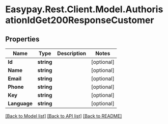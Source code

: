 # Easypay.Rest.Client.Model.AuthorisationIdGet200ResponseCustomer

## Properties

Name | Type | Description | Notes
------------ | ------------- | ------------- | -------------
**Id** | **string** |  | [optional] 
**Name** | **string** |  | [optional] 
**Email** | **string** |  | [optional] 
**Phone** | **string** |  | [optional] 
**Key** | **string** |  | [optional] 
**Language** | **string** |  | [optional] 

[[Back to Model list]](../README.md#documentation-for-models) [[Back to API list]](../README.md#documentation-for-api-endpoints) [[Back to README]](../README.md)

